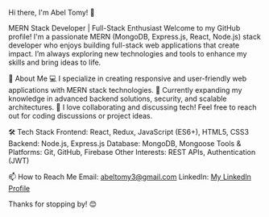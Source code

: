 Hi there, I'm Abel Tomy! 👋

MERN Stack Developer | Full-Stack Enthusiast
Welcome to my GitHub profile! I'm a passionate MERN (MongoDB, Express.js, React, Node.js) stack developer who enjoys building full-stack web applications that create impact. I’m always exploring new technologies and tools to enhance my skills and bring ideas to life.

🚀 About Me
💻 I specialize in creating responsive and user-friendly web applications with MERN stack technologies.
🌱 Currently expanding my knowledge in advanced backend solutions, security, and scalable architectures.
💬 I love collaborating and discussing tech! Feel free to reach out for coding discussions or project ideas.

🛠️ Tech Stack
Frontend: React, Redux, JavaScript (ES6+), HTML5, CSS3
Backend: Node.js, Express.js
Database: MongoDB, Mongoose
Tools & Platforms: Git, GitHub, Firebase
Other Interests: REST APIs, Authentication (JWT)

📫 How to Reach Me
Email: abeltomy3@gmail.com
LinkedIn: [My LinkedIn Profile](https://www.linkedin.com/in/abel-tomy-67678931b/)

Thanks for stopping by! 😊
<!---
Abeltomy05/Abeltomy05 is a ✨ special ✨ repository because its `README.md` (this file) appears on your GitHub profile.
You can click the Preview link to take a look at your changes.
--->
